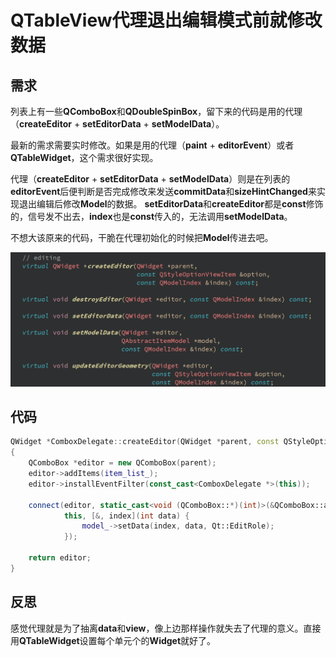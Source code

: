 # QTableView代理退出编辑模式前就修改数据


## 需求

列表上有一些**QComboBox**和**QDoubleSpinBox**，留下来的代码是用的代理（**createEditor** + **setEditorData** + **setModelData**）。



最新的需求需要实时修改。如果是用的代理（**paint** + **editorEvent**）或者**QTableWidget**，这个需求很好实现。

代理（**createEditor** + **setEditorData** + **setModelData**）则是在列表的**editorEvent**后便判断是否完成修改来发送**commitData**和**sizeHintChanged**来实现退出编辑后修改**Model**的数据。
**setEditorData**和**createEditor**都是**const**修饰的，信号发不出去，**index**也是**const**传入的，无法调用**setModelData**。

不想大该原来的代码，干脆在代理初始化的时候把**Model**传进去吧。

![xxx](https://raw.githubusercontent.com/BeyondXinXin/BeyondXinXIn/main/PixX/xxx.121qyf3g317k.png)

## 代码

```cpp
QWidget *ComboxDelegate::createEditor(QWidget *parent, const QStyleOptionViewItem & /*option*/, const QModelIndex &index) const
{
    QComboBox *editor = new QComboBox(parent);
    editor->addItems(item_list_);
    editor->installEventFilter(const_cast<ComboxDelegate *>(this));

    connect(editor, static_cast<void (QComboBox::*)(int)>(&QComboBox::activated),
            this, [&, index](int data) {
                model_->setData(index, data, Qt::EditRole);
            });

    return editor;
}
```

## 反思

感觉代理就是为了抽离**data**和**view**，像上边那样操作就失去了代理的意义。直接用**QTableWidget**设置每个单元个的**Widget**就好了。





